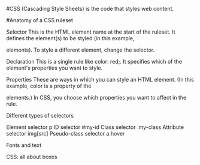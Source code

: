 #CSS (Cascading Style Sheets) is the code that styles web content.

#Anatomy of a CSS ruleset

Selector
This is the HTML element name at the start of the ruleset. It defines the element(s) to be styled (in this example, <p> elements). To style a different element, change the selector.

Declaration
This is a single rule like color: red;. It specifies which of the element's properties you want to style.

Properties
These are ways in which you can style an HTML element. (In this example, color is a property of the <p> elements.) In CSS, you choose which properties you want to affect in the rule.


Different types of selectors

Element selector p
ID selector #my-id
Class selector .my-class
Attribute selector img[src]
Pseudo-class selector a:hover


Fonts and text

CSS: all about boxes